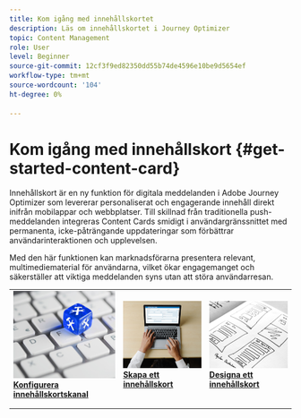 ```yaml
---
title: Kom igång med innehållskortet
description: Läs om innehållskortet i Journey Optimizer
topic: Content Management
role: User
level: Beginner
source-git-commit: 12cf3f9ed82350dd55b74de4596e10be9d5654ef
workflow-type: tm+mt
source-wordcount: '104'
ht-degree: 0%

---
```


# Kom igång med innehållskort {#get-started-content-card}

Innehållskort är en ny funktion för digitala meddelanden i Adobe Journey Optimizer som levererar personaliserat och engagerande innehåll direkt inifrån mobilappar och webbplatser. Till skillnad från traditionella push-meddelanden integreras Content Cards smidigt i användargränssnittet med permanenta, icke-påträngande uppdateringar som förbättrar användarinteraktionen och upplevelsen.

Med den här funktionen kan marknadsförarna presentera relevant, multimediematerial för användarna, vilket ökar engagemanget och säkerställer att viktiga meddelanden syns utan att störa användarresan.

<table style="table-layout:fixed"><tr style="border: 0;">
<td>
<a href="content-card-configuration.md">
<img alt="Lead" src="../assets/do-not-localize/sms-config.jpg">
</a>
<div><a href="content-card-configuration.md"><strong>Konfigurera innehållskortskanal</strong>
</div>
<p>
</td>
<td>
<a href="create-content-card.md">
<img alt="Sällan" src="../assets/do-not-localize/sms-create.jpeg">
</a>
<div>
<a href="create-content-card.md"><strong>Skapa ett innehållskort</strong></a>
</div>
<p></td>
<td>
<a href="design-content-card.md">
<img alt="Validering" src="../assets/do-not-localize/web-design.jpg">
</a>
<div>
<a href="design-content-card.md"><strong>Designa ett innehållskort</strong></a>
</div>
<p>
</td>
</tr></table>


